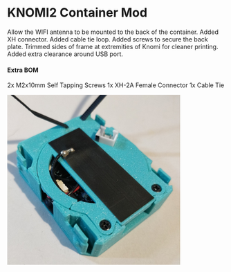 # KNOMI2 Container Mod
Allow the WIFI antenna to be mounted to the back of the container.
Added XH connector.
Added cable tie loop.
Added screws to secure the back plate.
Trimmed sides of frame at extremities of Knomi for cleaner printing.
Added extra clearance around USB port.

#### Extra BOM
2x M2x10mm Self Tapping Screws
1x XH-2A Female Connector
1x Cable Tie

<img src="./images/photo.jpg" width="400"/>